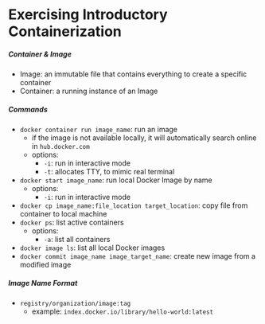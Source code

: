 # Exercising Introductory Containerization

##### Container & Image
- Image: an immutable file that contains everything to create a specific container
- Container: a running instance of an Image

##### Commands
- `docker container run image_name`: run an image
  - if the image is not available locally, it will automatically search online in `hub.docker.com`
  - options:
    - `-i`: run in interactive mode
    - `-t`: allocates TTY, to mimic real terminal
- `docker start image_name`: run local Docker Image by name
  - options:
    - `-i`: run in interactive mode
- `docker cp image_name:file_location target_location`: copy file from container to local machine
- `docker ps`: list active containers
  - options:
    - `-a`: list all containers
- `docker image ls`: list all local Docker images 
- `docker commit image_name image_target_name`: create new image from a modified image
 
##### Image Name Format
- `registry/organization/image:tag`
  - example: `index.docker.io/library/hello-world:latest`
